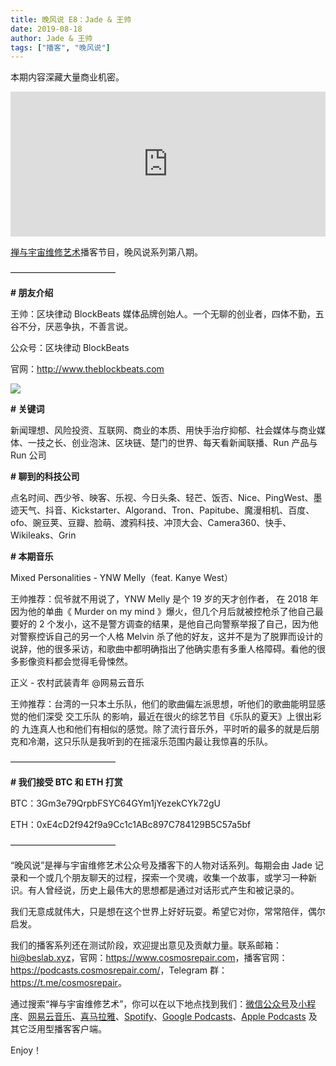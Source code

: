 ```yaml
---
title: 晚风说 E8：Jade & 王帅
date: 2019-08-18
author: Jade & 王帅
tags: ["播客", "晚风说"]
---
```


本期内容深藏大量商业机密。

<!--more-->

<iframe src="https://open.spotify.com/embed-podcast/episode/1JyMWTujqJ9Q3zDbzkD6ko" width="100%" height="232" frameborder="0" allowtransparency="true" allow="encrypted-media"></iframe>

[禅与宇宙维修艺术](https://www.cosmosrepair.com)播客节目，晚风说系列第八期。

————————————

**# 朋友介绍**

王帅：区块律动 BlockBeats 媒体品牌创始人。一个无聊的创业者，四体不勤，五谷不分，厌恶争执，不善言说。

公众号：区块律动 BlockBeats

官网：<http://www.theblockbeats.com>

![](http://ww4.sinaimg.cn/large/006tNc79ly1g64t236kkyj30u00gv433.jpg)

**# 关键词**

新闻理想、风险投资、互联网、商业的本质、用快手治疗抑郁、社会媒体与商业媒体、一技之长、创业泡沫、区块链、楚门的世界、每天看新闻联播、Run 产品与 Run 公司

**# 聊到的科技公司**

点名时间、西少爷、映客、乐视、今日头条、轻芒、饭否、Nice、PingWest、墨迹天气、抖音、Kickstarter、Algorand、Tron、Papitube、魔漫相机、百度、ofo、豌豆荚、豆瓣、脸萌、渡鸦科技、冲顶大会、Camera360、快手、Wikileaks、Grin

**# 本期音乐**

Mixed Personalities - YNW Melly（feat. Kanye West）

王帅推荐：侃爷就不用说了，YNW Melly 是个 19 岁的天才创作者， 在 2018 年因为他的单曲《 Murder on my mind 》爆火，但几个月后就被控枪杀了他自己最要好的 2 个发小，这不是警方调查的结果，是他自己向警察举报了自己，因为他对警察控诉自己的另一个人格 Melvin 杀了他的好友，这并不是为了脱罪而设计的说辞，他的很多采访，和歌曲中都明确指出了他确实患有多重人格障碍。看他的很多影像资料都会觉得毛骨悚然。

正义 - 农村武装青年 @网易云音乐

王帅推荐：台湾的一只本土乐队，他们的歌曲偏左派思想，听他们的歌曲能明显感觉的他们深受 交工乐队 的影响，最近在很火的综艺节目《乐队的夏天》上很出彩的 九连真人也和他们有相似的感觉。除了流行音乐外，平时听的最多的就是后朋克和冷潮，这只乐队是我听到的在摇滚乐范围内最让我惊喜的乐队。

————————————

**# 我们接受 BTC 和 ETH 打赏**

BTC：3Gm3e79QrpbFSYC64GYm1jYezekCYk72gU

ETH：0xE4cD2f942f9a9Cc1c1ABc897C784129B5C57a5bf

————————————

“晚风说”是禅与宇宙维修艺术公众号及播客下的人物对话系列。每期会由 Jade 记录和一个或几个朋友聊天的过程，探索一个灵魂，收集一个故事，或学习一种新识。有人曾经说，历史上最伟大的思想都是通过对话形式产生和被记录的。

我们无意成就伟大，只是想在这个世界上好好玩耍。希望它对你，常常陪伴，偶尔启发。

我们的播客系列还在测试阶段，欢迎提出意见及贡献力量。联系邮箱：<hi@beslab.xyz>，官网：<https://www.cosmosrepair.com>，播客官网：<https://podcasts.cosmosrepair.com/>，Telegram 群：<https://t.me/cosmosrepair>。

通过搜索“禅与宇宙维修艺术”，你可以在以下地点找到我们：[微信公众号](https://cosmosrepair-1257028016.cos.ap-beijing.myqcloud.com/2019-08-04-qrcode_for_gh_9a7e409c3696_430.jpg)及[小程序](https://cosmosrepair-1257028016.cos.ap-beijing.myqcloud.com/2019-08-04-gh_ec0187a9be05_430.jpg)、[网易云音乐](https://music.163.com/#/djradio?id=793651380)、[喜马拉雅](https://www.ximalaya.com/zhubo/182662946/)、[Spotify](https://open.spotify.com/show/5SfJxMPMoqbGc2zG8ouiuD?si=QcavW9VXQiKTkTuBuWU8nA)、[Google Podcasts](https://podcasts.google.com/?feed=aHR0cHM6Ly9wb2RjYXN0cy5jb3Ntb3NyZXBhaXIuY29tL3Jzcw%3D%3D)、[Apple Podcasts](https://podcasts.apple.com/podcast/id1475254987) 及其它泛用型播客客户端。

Enjoy！